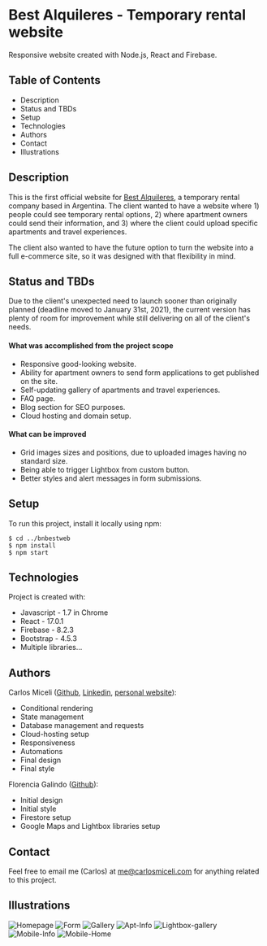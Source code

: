# Best Alquileres - Temporary rental website

Responsive website created with Node.js, React and Firebase.
## Table of Contents

* Description 
* Status and TBDs
* Setup
* Technologies
* Authors
* Contact
* Illustrations

## Description

This is the first official website for [Best Alquileres](https://bestalquileres.com.ar/), a temporary rental company based in Argentina. The client wanted to have a website where 1) people could see temporary rental options, 2) where apartment owners could send their information, and 3) where the client could upload specific apartments and travel experiences.

The client also wanted to have the future option to turn the website into a full e-commerce site, so it was designed with that flexibility in mind.

## Status and TBDs

Due to the client's unexpected need to launch sooner than originally planned (deadline moved to January 31st, 2021), the current version has plenty of room for improvement while still delivering on all of the client's needs.

#### What was accomplished from the project scope
* Responsive good-looking website.
* Ability for apartment owners to send form applications to get published on the site.
* Self-updating gallery of apartments and travel experiences.
* FAQ page.
* Blog section for SEO purposes.
* Cloud hosting and domain setup.

#### What can be improved
* Grid images sizes and positions, due to uploaded images having no standard size.
* Being able to trigger Lightbox from custom button.
* Better styles and alert messages in form submissions.

## Setup
To run this project, install it locally using npm:

```
$ cd ../bnbestweb
$ npm install
$ npm start
```

## Technologies

Project is created with:
* Javascript - 1.7 in Chrome
* React - 17.0.1
* Firebase - 8.2.3
* Bootstrap - 4.5.3
* Multiple libraries...

## Authors

Carlos Miceli ([Github](https://github.com/carlosmiceli), [Linkedin](https://ar.linkedin.com/in/carlosmiceli), [personal website](https://www.carlosmiceli.com/)):
* Conditional rendering
* State management
* Database management and requests
* Cloud-hosting setup
* Responsiveness
* Automations
* Final design
* Final style

Florencia Galindo ([Github](https://github.com/florenciaisagalindo/)):
* Initial design
* Initial style
* Firestore setup
* Google Maps and Lightbox libraries setup

## Contact

Feel free to email me (Carlos) at [me@carlosmiceli.com](me@carlosmiceli.com) for anything related to this project. 

## Illustrations

![Homepage](https://raw.github.com/carlosmiceli/bnbestweb/main/src/assets/images/screen-captures/ScreenShot2021-02-01at1.22.08PM.png)
![Form](https://raw.github.com/carlosmiceli/bnbestweb/main/src/assets/images/screen-captures/ScreenShot2021-02-01at1.22.29PM.png?raw=true)
![Gallery](https://raw.github.com/carlosmiceli/bnbestweb/main/src/assets/images/screen-captures/ScreenShot2021-02-01at1.23.13PM.png?raw=true)
![Apt-Info](https://raw.github.com/carlosmiceli/bnbestweb/main/src/assets/images/screen-captures/ScreenShot2021-02-01at1.46.23PM.png?raw=true)
![Lightbox-gallery](https://raw.github.com/carlosmiceli/bnbestweb/main/src/assets/images/screen-captures/ScreenShot2021-02-01at1.46.38PM.png?raw=true)
![Mobile-Info](https://raw.github.com/carlosmiceli/bnbestweb/main/src/assets/images/screen-captures/ScreenShot2021-02-01at1.47.13PM.png?raw=true)
![Mobile-Home](https://raw.github.com/carlosmiceli/bnbestweb/main/src/assets/images/screen-captures/ScreenShot2021-02-01at1.47.46PM.png?raw=true)